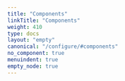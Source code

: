 ```yaml
---
title: "Components"
linkTitle: "Components"
weight: 410
type: docs
layout: "empty"
canonical: "/configure/#components"
no_component: true
menuindent: true
empty_node: true
---
```


